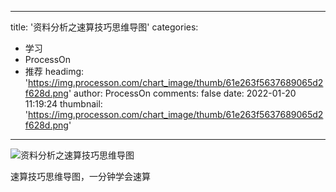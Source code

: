 
---
title: '资料分析之速算技巧思维导图'
categories: 
 - 学习
 - ProcessOn
 - 推荐
headimg: 'https://img.processon.com/chart_image/thumb/61e263f5637689065d2f628d.png'
author: ProcessOn
comments: false
date: 2022-01-20 11:19:24
thumbnail: 'https://img.processon.com/chart_image/thumb/61e263f5637689065d2f628d.png'
---

<div>   
<img class="thumb" alt="资料分析之速算技巧思维导图" src="https://img.processon.com/chart_image/thumb/61e263f5637689065d2f628d.png" referrerpolicy="no-referrer">
<p>速算技巧思维导图，一分钟学会速算</p>  
</div>
            